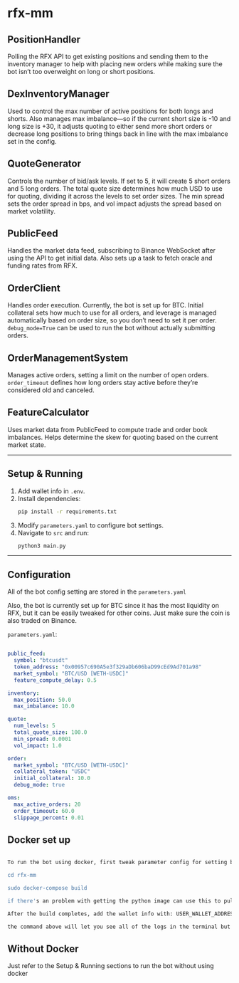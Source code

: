 # rfx-mm

## PositionHandler

Polling the RFX API to get existing positions and sending them to the inventory manager to help with placing new orders while making sure the bot isn’t too overweight on long or short positions.

## DexInventoryManager

Used to control the max number of active positions for both longs and shorts. Also manages max imbalance—so if the current short size is -10 and long size is +30, it adjusts quoting to either send more short orders or decrease long positions to bring things back in line with the max imbalance set in the config.

## QuoteGenerator

Controls the number of bid/ask levels. If set to 5, it will create 5 short orders and 5 long orders. The total quote size determines how much USD to use for quoting, dividing it across the levels to set order sizes. The min spread sets the order spread in bps, and vol impact adjusts the spread based on market volatility.

## PublicFeed

Handles the market data feed, subscribing to Binance WebSocket after using the API to get initial data. Also sets up a task to fetch oracle and funding rates from RFX.

## OrderClient

Handles order execution. Currently, the bot is set up for BTC. Initial collateral sets how much to use for all orders, and leverage is managed automatically based on order size, so you don’t need to set it per order. `debug_mode=True` can be used to run the bot without actually submitting orders.

## OrderManagementSystem

Manages active orders, setting a limit on the number of open orders. `order_timeout` defines how long orders stay active before they’re considered old and canceled.

## FeatureCalculator

Uses market data from PublicFeed to compute trade and order book imbalances. Helps determine the skew for quoting based on the current market state.

---

## Setup & Running

1. Add wallet info in `.env`.
2. Install dependencies:
   ```bash
   pip install -r requirements.txt
   ```
3. Modify `parameters.yaml` to configure bot settings.
4. Navigate to `src` and run:
   ```bash
   python3 main.py
   ```

---

## Configuration

All of the bot config setting are stored in the  `parameters.yaml`

Also, the bot is currently set up for BTC since it has the most liquidity on RFX, but it can be easily tweaked for other coins. Just make sure the coin is also traded on Binance.


`parameters.yaml`:
```yaml

public_feed:
  symbol: "btcusdt"
  token_address: "0x00957c690A5e3f329aDb606baD99cEd9Ad701a98"
  market_symbol: "BTC/USD [WETH-USDC]"
  feature_compute_delay: 0.5

inventory:
  max_position: 50.0
  max_imbalance: 10.0

quote:
  num_levels: 5
  total_quote_size: 100.0
  min_spread: 0.0001
  vol_impact: 1.0

order:
  market_symbol: "BTC/USD [WETH-USDC]"
  collateral_token: "USDC"
  initial_collateral: 10.0
  debug_mode: true

oms:
  max_active_orders: 20
  order_timeout: 60.0
  slippage_percent: 0.01
```


## Docker set up 

```bash

To run the bot using docker, first tweak parameter config for setting bot's config and then ensure that docker and docker-compose is installed. Then can run the following commands to build the docker container ; 

cd rfx-mm

sudo docker-compose build

if there's an problem with getting the python image can use this to pull the image first : docker pull python:3.11.4-slim

After the build completes, add the wallet info with: USER_WALLET_ADDRESS= PRIVATE_KEY= docker-compose up 

the command above will let you see all of the logs in the terminal but can add -d at the end of it to run in detach mode.

```


## Without Docker

Just refer to the Setup & Running sections to run the bot without using docker 

